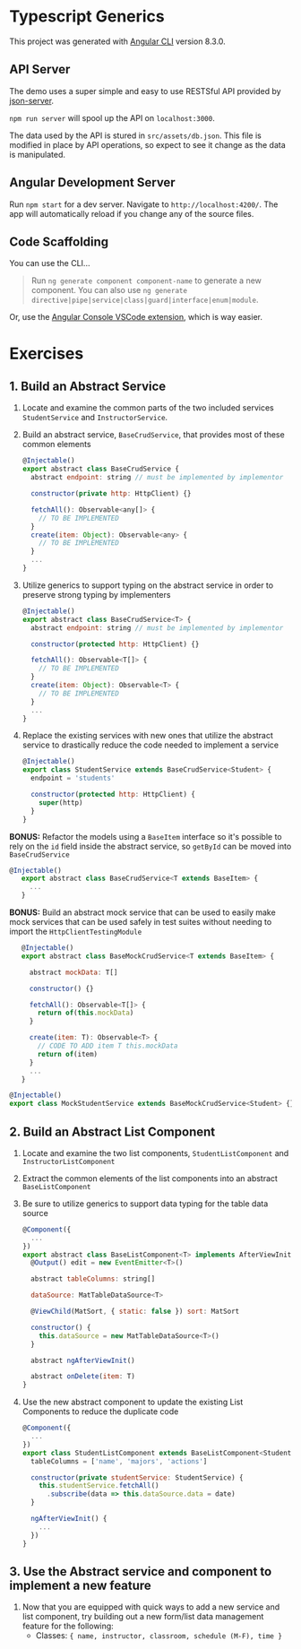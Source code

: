 # Typescript Generics

This project was generated with [Angular CLI](https://github.com/angular/angular-cli) version 8.3.0.

## API Server

The demo uses a super simple and easy to use RESTSful API provided by [json-server](https://github.com/typicode/json-server).

`npm run server` will spool up the API on `localhost:3000`.

The data used by the API is stured in `src/assets/db.json`. This file is modified in place by API operations, so expect to see it change as the data is manipulated.

## Angular Development Server

Run `npm start` for a dev server. Navigate to `http://localhost:4200/`. The app will automatically reload if you change any of the source files.

## Code Scaffolding

You can use the CLI...

> Run `ng generate component component-name` to generate a new component. You can also use `ng generate directive|pipe|service|class|guard|interface|enum|module`.

Or, use the [Angular Console VSCode extension](https://marketplace.visualstudio.com/items?itemName=nrwl.angular-console), which is way easier.

# Exercises

## 1. Build an Abstract Service

1. Locate and examine the common parts of the two included services `StudentService` and `InstructorService`.
1. Build an abstract service, `BaseCrudService`, that provides most of these common elements

   ```javascript
   @Injectable()
   export abstract class BaseCrudService {
     abstract endpoint: string // must be implemented by implementor

     constructor(private http: HttpClient) {}

     fetchAll(): Observable<any[]> {
       // TO BE IMPLEMENTED
     }
     create(item: Object): Observable<any> {
       // TO BE IMPLEMENTED
     }
     ...
   }
   ```

1. Utilize generics to support typing on the abstract service in order to preserve strong typing by implementers

   ```javascript
   @Injectable()
   export abstract class BaseCrudService<T> {
     abstract endpoint: string // must be implemented by implementor

     constructor(protected http: HttpClient) {}

     fetchAll(): Observable<T[]> {
       // TO BE IMPLEMENTED
     }
     create(item: Object): Observable<T> {
       // TO BE IMPLEMENTED
     }
     ...
   }

   ```

1. Replace the existing services with new ones that utilize the abstract service to drastically reduce the code needed to implement a service

   ```javascript
   @Injectable()
   export class StudentService extends BaseCrudService<Student> {
     endpoint = 'students'

     constructor(protected http: HttpClient) {
       super(http)
     }
   }
   ```

**BONUS:** Refactor the models using a `BaseItem` interface so it's possible to rely on the `id` field inside the abstract service, so `getById` can be moved into `BaseCrudService`

```javascript
@Injectable()
   export abstract class BaseCrudService<T extends BaseItem> {
     ...
   }
```

**BONUS:** Build an abstract mock service that can be used to easily make mock services that can be used safely in test suites without needing to import the `HttpClientTestingModule`

```javascript
   @Injectable()
   export abstract class BaseMockCrudService<T extends BaseItem> {

     abstract mockData: T[]

     constructor() {}

     fetchAll(): Observable<T[]> {
       return of(this.mockData)
     }

     create(item: T): Observable<T> {
       // CODE TO ADD item T this.mockData
       return of(item)
     }
     ...
   }
```

```javascript
@Injectable()
export class MockStudentService extends BaseMockCrudService<Student> {}
```

## 2. Build an Abstract List Component

1. Locate and examine the two list components, `StudentListComponent` and `InstructorListComponent`
1. Extract the common elements of the list components into an abstract `BaseListComponent`
1. Be sure to utilize generics to support data typing for the table data source

   ```javascript
   @Component({
     ...
   })
   export abstract class BaseListComponent<T> implements AfterViewInit {
     @Output() edit = new EventEmitter<T>()

     abstract tableColumns: string[]

     dataSource: MatTableDataSource<T>

     @ViewChild(MatSort, { static: false }) sort: MatSort

     constructor() {
       this.dataSource = new MatTableDataSource<T>()
     }

     abstract ngAfterViewInit()

     abstract onDelete(item: T)
   }
   ```

1. Use the new abstract component to update the existing List Components to reduce the duplicate code

   ```javascript
   @Component({
     ...
   })
   export class StudentListComponent extends BaseListComponent<Student> {
     tableColumns = ['name', 'majors', 'actions']

     constructor(private studentService: StudentService) {
       this.studentService.fetchAll()
         .subscribe(data => this.dataSource.data = date)
     }

     ngAfterViewInit() {
       ...
     })
   }
   ```

## 3. Use the Abstract service and component to implement a new feature

1. Now that you are equipped with quick ways to add a new service and list component, try building out a new form/list data management feature for the following:
   - Classes: `{ name, instructor, classroom, schedule (M-F), time }`
